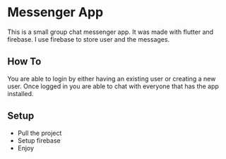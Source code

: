 # Messenger App

This is a small group chat messenger app.
It was made with flutter and firebase. I use firebase to store user and the messages.

## How To

You are able to login by either having an existing user or creating a new user. Once logged in you are able to chat with everyone that has the app installed.

## Setup

- Pull the project
- Setup firebase
- Enjoy
